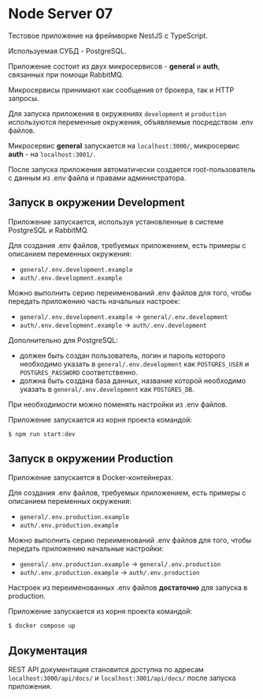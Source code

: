 # Node Server 07

Тестовое приложение на фреймворке NestJS с TypeScript.

Используемая СУБД - PostgreSQL.

Приложение состоит из двух микросервисов - **general** и **auth**, связанных при помощи RabbitMQ.

Микросервисы принимают как сообщения от брокера, так и HTTP запросы.

Для запуска приложения в окружениях `development` и `production` используются переменные окружения, объявляемые посредством .env файлов.

Микросервис **general** запускается на `localhost:3000/`, микросервис **auth** - на `localhost:3001/`.

После запуска приложения автоматически создается root-пользователь с данным из .env файла и правами администратора.

## Запуск в окружении Development

Приложение запускается, используя установленные в системе PostgreSQL и RabbitMQ.

Для создания .env файлов, требуемых приложением, есть примеры с описанием переменных окружения:
- `general/.env.development.example`
- `auth/.env.development.example`

Можно выполнить серию переименований .env файлов для того, чтобы передать приложению часть начальных настроек:
- `general/.env.development.example` -> `general/.env.development`
- `auth/.env.development.example` -> `auth/.env.development`

Дополнительно для PostgreSQL:
- должен быть создан пользователь, логин и пароль которого необходимо указать в `general/.env.development` как `POSTGRES_USER` и `POSTGRES_PASSWORD` соответственно.
- должна быть создана база данных, название которой необходимо указать в `general/.env.development` как `POSTGRES_DB`.

При необходимости можно поменять настройки из .env файлов.

Приложение запускается из корня проекта командой:
```sh
$ npm run start:dev
```

## Запуск в окружении Production

Приложение запускается в Docker-контейнерах.

Для создания .env файлов, требуемых приложением, есть примеры с описанием переменных окружения:
- `general/.env.production.example`
- `auth/.env.production.example`

Можно выполнить серию переименований .env файлов для того, чтобы передать приложению начальные настройки:
- `general/.env.production.example` -> `general/.env.production`
- `auth/.env.production.example` -> `auth/.env.production`

Настроек из переименованных .env файлов **достаточно** для запуска в production.

Приложение запускается из корня проекта командой:
```sh
$ docker compose up
```

## Документация

REST API документация становится доступна по адресам `localhost:3000/api/docs/` и `localhost:3001/api/docs/` после запуска приложения.